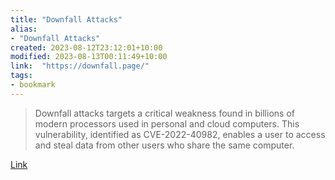 ```yaml
---
title: "Downfall Attacks"
alias:
- "Downfall Attacks"
created: 2023-08-12T23:12:01+10:00
modified: 2023-08-13T00:11:49+10:00
link:  "https://downfall.page/"
tags:
- bookmark
---
```


> Downfall attacks targets a critical weakness found in billions of modern processors used in personal and cloud computers. This vulnerability, identified as CVE-2022-40982, enables a user to access and steal data from other users who share the same computer.

[Link](https://downfall.page/)

